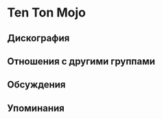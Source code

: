 # Ten Ton Mojo



## Дискография


## Отношения с другими группами


## Обсуждения


## Упоминания


